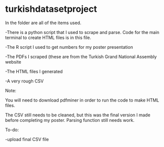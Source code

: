 # turkishdatasetproject

In the folder are all of the items used.

  -There is a python script that I used to scrape and parse. Code for the main terminal to create HTML files is in this file.
  
  -The R script I used to get numbers for my poster presentation
  
  -The PDFs I scraped (these are from the Turkish Grand National Assembly website
  
  -The HTML files I generated
  
  -A very rough CSV
  
Note:

You will need to download pdfminer in order to run the code to make HTML files.

The CSV still needs to be cleaned, but this was the final version I made before completing my poster. Parsing function still needs work.

To-do:

  -upload final CSV file
